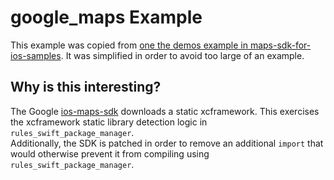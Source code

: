 # google_maps Example

This example was copied from [one the demos example in
maps-sdk-for-ios-samples](https://github.com/googlemaps-samples/maps-sdk-for-ios-samples/tree/main/GoogleMaps-Swift/GoogleMapsSwiftDemos). It was simplified in order to avoid too large of an example.

## Why is this interesting?

The Google [ios-maps-sdk](https://github.com/googlemaps/ios-maps-sdk) downloads a static xcframework. This
exercises the xcframework static library detection logic in `rules_swift_package_manager`.  
Additionally, the SDK is patched in order to remove an additional `import` that would otherwise prevent it from compiling using `rules_swift_package_manager`.
